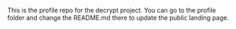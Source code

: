 This is the profile repo for the decrypt project. You can go to the profile folder and change the README.md there to update the public landing page.
